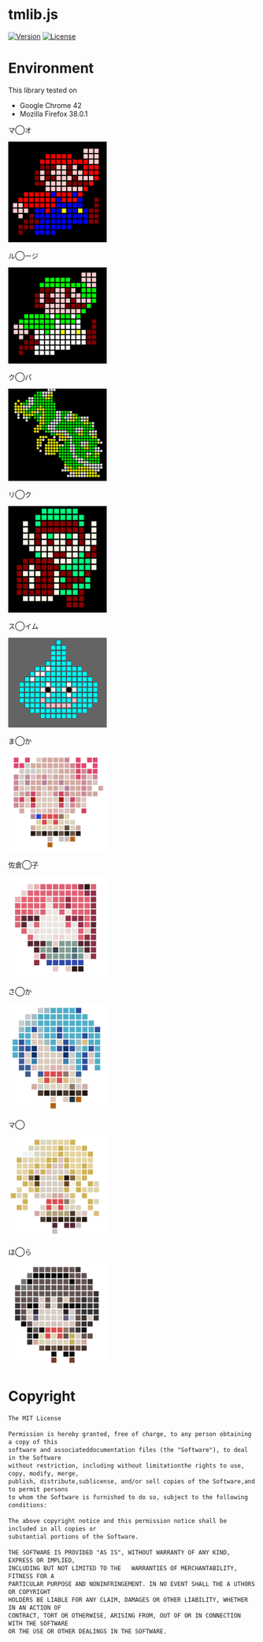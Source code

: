 # tmlib.js
[![Version](https://img.shields.io/badge/version-v0.5.0-blue.svg?style=flat)](http://phi-jp.github.io/tmlib.js)
[![License](https://img.shields.io/badge/license-MIT-lightgrey.svg?style=flat)](http://opensource.org/licenses/MIT)

# Environment
This library tested on
- Google Chrome 42
- Mozilla Firefox 38.0.1

マ◯オ

<img src="./Raw/images/mario.png" width="200" alt="mario">

ル◯ージ

<img src="./Raw/images/luigi.png" width="200" alt="luigi">

ク◯パ

<img src="./Raw/images/koopa.png" width="200" alt="koopa">

リ◯ク

<img src="./Raw/images/link.png" width="200" alt="link">

ス◯イム

<img src="./Raw/images/slime.png" width="200" alt="slime">

ま◯か

<img src="./Raw/images/madomagi1.png" width="200" alt="madomagi1">

佐倉◯子

<img src="./Raw/images/madomagi2.png" width="200" alt="madomagi2">

さ◯か

<img src="./Raw/images/madomagi3.png" width="200" alt="madomagi3">

マ◯

<img src="./Raw/images/madomagi4.png" width="200" alt="madomagi4">

ほ◯ら

<img src="./Raw/images/madomagi5.png" width="200" alt="madomagi5">

# Copyright
    The MIT License

    Permission is hereby granted, free of charge, to any person obtaining a copy of this
    software and associateddocumentation files (the "Software"), to deal in the Software
    without restriction, including without limitationthe rights to use, copy, modify, merge,
    publish, distribute,sublicense, and/or sell copies of the Software,and to permit persons
    to whom the Software is furnished to do so, subject to the following conditions:

    The above copyright notice and this permission notice shall be included in all copies or 
    substantial portions of the Software.

    THE SOFTWARE IS PROVIDED "AS IS", WITHOUT WARRANTY OF ANY KIND, EXPRESS OR IMPLIED, 
    INCLUDING BUT NOT LIMITED TO THE   WARRANTIES OF MERCHANTABILITY, FITNESS FOR A
    PARTICULAR PURPOSE AND NONINFRINGEMENT. IN NO EVENT SHALL THE A UTHORS OR COPYRIGHT
    HOLDERS BE LIABLE FOR ANY CLAIM, DAMAGES OR OTHER LIABILITY, WHETHER IN AN ACTION OF
    CONTRACT, TORT OR OTHERWISE, ARISING FROM, OUT OF OR IN CONNECTION WITH THE SOFTWARE
    OR THE USE OR OTHER DEALINGS IN THE SOFTWARE.
